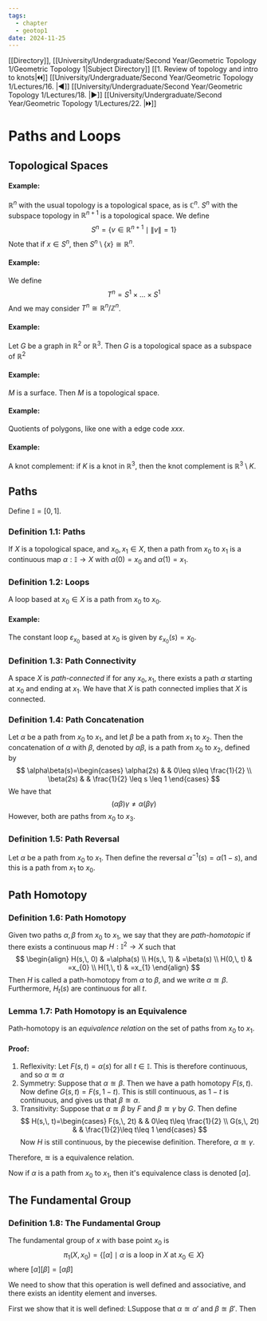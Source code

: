 ```yaml
---
tags:
  - chapter
  - geotop1
date: 2024-11-25
---
```

[[Directory]], [[University/Undergraduate/Second Year/Geometric Topology 1/Geometric Topology 1|Subject Directory]]
[[1. Review of topology and intro to knots|🞀🞀]] [[University/Undergraduate/Second Year/Geometric Topology 1/Lectures/16. |◀]] [[University/Undergraduate/Second Year/Geometric Topology 1/Lectures/18. |▶]] [[University/Undergraduate/Second Year/Geometric Topology 1/Lectures/22. |🞂🞂]]
# Paths and Loops
## Topological Spaces
#### Example:
${} \mathbb{R}^{n}$ with the usual topology is a topological space, as is ${} \mathbb{C}^{n}$. 
${} S^{n}$ with the subspace topology in ${} \mathbb{R}^{n+1} {}$ is a topological space. We define
$$
S^{n}=\{ v \in \mathbb{R}^{n+1} \mid  \lVert v \rVert =1 \}
$$
Note that if ${} x \in S^{n} {}$, then ${} S^{n} \setminus \{ x \} \cong \mathbb{R}^{n} {}$. 
#### Example:
We define
$$
T^{n}=S^{1} \times{\dots}\times S^{1}
$$
And we may consider ${} T^{n}\cong \mathbb{R}^{n} / \mathbb{Z}^{n} {}$.
#### Example:
Let $G$ be a graph in ${} \mathbb{R}^{2} {}$ or ${} \mathbb{R}^{3} {}$. Then $G {}$ is a topological space as a subspace of $\mathbb{R}^{2} {}$
#### Example:
${} M$ is a surface. Then $M$ is a topological space.
#### Example: 
Quotients of polygons, like one with a edge code $xxx {}$.
#### Example:
A knot complement: if $K$ is a knot in ${} \mathbb{R}^{3}$, then the knot complement is ${} \mathbb{R}^{3} \setminus K {}$. 
## Paths
Define ${} \mathbb{I}=[0,\, 1] {}$. 
### Definition 1.1: Paths
If ${} X {}$ is a topological space, and ${} x_{0},\, x_{1} \in X {}$, then a path from ${} x_{0}$ to $x_{1}$ is a continuous map ${} \alpha:\mathbb{I} \to{}X {}$ with ${} \alpha(0)=x_{0} {}$ and ${} \alpha(1)=x_{1} {}$. 
### Definition 1.2: Loops
A loop based at ${} x_{0} \in X {}$ is a path from $x_{0}$ to $x_{0}$. 
#### Example:
The constant loop ${} \varepsilon_{x_{0}}$ based at $x_{0}$ is given by ${} \varepsilon_{x_{0}}(s)=x_{0} {}$.
### Definition 1.3: Path Connectivity
A space $X$ is *path-connected* if for any ${} x_{0},\, x_{1} {}$, there exists a path $\alpha$ starting at $x_{0}$ and ending at $x_{1}$. We have that $X$ is path connected implies that $X$ is connected. 
### Definition 1.4: Path Concatenation
Let $\alpha$ be a path from $x_{0}$ to $x_{1} {}$, and let $\beta$ be a path from $x_{1}$ to $x_{2}$. Then the concatenation of $\alpha$ with $\beta$, denoted by $\alpha\beta$, is a path from $x_{0}$ to $x_{2}$, defined by
$$
\alpha\beta(s)=\begin{cases}
\alpha(2s) &  & 0\leq s\leq \frac{1}{2} \\
\beta(2s) &  & \frac{1}{2} \leq  s \leq  1
\end{cases}
$$
We have that
$$
(\alpha \beta)\gamma\neq \alpha(\beta\gamma)
$$
However, both are paths from $x_{0}$ to $x_{3}$. 
### Definition 1.5: Path Reversal
Let $\alpha$ be a path from $x_{0} {}$ to $x_{1}$. Then define the reversal ${} \alpha ^{-1}(s)=\alpha(1-s) {}$, and this is a path from $x_{1}$ to $x_{0} {}$. 
## Path Homotopy
### Definition 1.6: Path Homotopy
Given two paths ${} \alpha,\, \beta {}$ from ${} x_{0} {}$ to ${} x_{1} {}$, we say that they are *path-homotopic* if there exists a continuous map ${} H:\mathbb{I}^{2} \to{}X {}$ such that
$$
\begin{align}
H(s,\, 0) & =\alpha(s) \\
H(s,\, 1) & =\beta(s) \\
H(0,\, t) & =x_{0}  \\
H(1,\, t) & =x_{1} 
\end{align}
$$
Then $H {}$ is called a path-homotopy from $\alpha {}$ to $\beta$, and we write ${} \alpha \approxeq \beta {}$. Furthermore, $H_{t}(s)$ are continuous for all $t$. 
### Lemma 1.7: Path Homotopy is an Equivalence
Path-homotopy is an *equivalence relation* on the set of paths from $x_{0}$ to $x_{1}$. 
#### Proof:
1) Reflexivity:
Let ${} F(s,\, t)=\alpha(s) {}$ for all ${} t \in \mathbb{I} {}$. This is therefore continuous, and so ${} \alpha \approxeq \alpha {}$
2) Symmetry:
Suppose that $\alpha \approxeq \beta {}$. Then we have a path homotopy ${} F(s,\, t) {}$. Now define ${} G(s,\, t)=F(s,\, 1-t) {}$. This is still continuous, as ${} 1-t {}$ is continuous, and gives us that $\beta \approxeq \alpha {}$.
3) Transitivity:
Suppose that ${} \alpha \approxeq \beta {}$ by $F$ and $\beta \approxeq \gamma {}$ by $G$. Then define
$$
H(s,\, t)=\begin{cases}
F(s,\, 2t) &  & 0\leq t\leq \frac{1}{2} \\
G(s,\, 2t) &  & \frac{1}{2}\leq t\leq 1
\end{cases}
$$
Now $H$ is still continuous, by the piecewise definition. Therefore, $\alpha \approxeq \gamma {}$. 

Therefore, $\approxeq$ is a equivalence relation.

Now if $\alpha$ is a path from $x_{0}$ to $x_{1}$, then it's equivalence class is denoted ${} [\alpha]$. 
## The Fundamental Group
### Definition 1.8: The Fundamental Group
The fundamental group of $x$ with base point $x_{0}$ is
$$
\pi_{1}(X,\, x_{0})=\{ [\alpha]\mid \alpha \text{ is a loop in }X \text{ at } x_{0} \in X \}
$$
where
${} [\alpha][\beta]=[\alpha\beta] {}$

We need to show that this operation is well defined and associative, and there exists an identity element and inverses.

First we show that it is well defined:
LSuppose that ${} \alpha \approxeq \alpha' {}$ and ${} \beta \approxeq \beta' {}$. Then